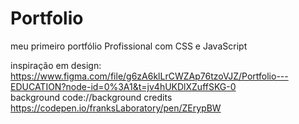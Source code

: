 # Portfolio
meu primeiro portfólio Profissional com CSS e JavaScript







inspiração em design: https://www.figma.com/file/g6zA6klLrCWZAp76tzoVJZ/Portfolio---EDUCATION?node-id=0%3A1&t=jv4hUKDlXZuffSKG-0  
background code://background credits https://codepen.io/franksLaboratory/pen/ZErypBW
